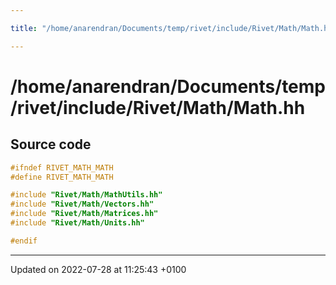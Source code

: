 ```yaml
---

title: "/home/anarendran/Documents/temp/rivet/include/Rivet/Math/Math.hh"

---
```


# /home/anarendran/Documents/temp/rivet/include/Rivet/Math/Math.hh






## Source code

```cpp
#ifndef RIVET_MATH_MATH
#define RIVET_MATH_MATH

#include "Rivet/Math/MathUtils.hh"
#include "Rivet/Math/Vectors.hh"
#include "Rivet/Math/Matrices.hh"
#include "Rivet/Math/Units.hh"

#endif
```


-------------------------------

Updated on 2022-07-28 at 11:25:43 +0100
